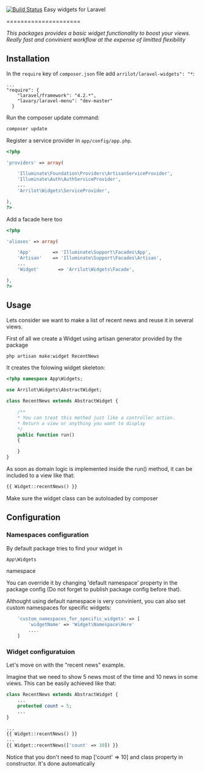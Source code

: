[![Build Status](https://travis-ci.org/Arrilot/laravel-widgets.svg?branch=master)](https://travis-ci.org/Arrilot/laravel-widgets)
Easy widgets for Laravel

=====================

*This packages provides a basic widget functionality to boost your views. Really fast and convinient workflow at the expense of limitted flexibility*

## Installation

In the `require` key of `composer.json` file add `arrilot/laravel-widgets": "*`:

```
...
"require": {
	"laravel/framework": "4.2.*",
	"lavary/laravel-menu": "dev-master"
  }  
```
  
Run the composer update command:

```bash
composer update
```

Register a service provider in `app/config/app.php`.

```php
<?php

'providers' => array(

    'Illuminate\Foundation\Providers\ArtisanServiceProvider',
    'Illuminate\Auth\AuthServiceProvider',
    ...
    'Arrilot\Widgets\ServiceProvider',

),
?>
```

Add a facade here too

```php
<?php

'aliases' => array(

    'App'        => 'Illuminate\Support\Facades\App',
    'Artisan'    => 'Illuminate\Support\Facades\Artisan',
    ...
    'Widget'       => 'Arrilot\Widgets\Facade',

),
?>
```

## Usage

Lets consider we want to make a list of recent news and reuse it in several views.

First of all we create a Widget using artisan generator provided by the package
```bash
php artisan make:widget RecentNews
```

It creates the folowing widget skeleton:
```php
<?php namespace App\Widgets;

use Arrilot\Widgets\AbstractWidget;

class RecentNews extends AbstractWidget {

    /**
    * You can treat this method just like a controller action.
    * Return a view or anything you want to display
    */
	public function run()
	{

	}
}
```

As soon as domain logic is implemented inside the run() method, it can be included to a view like that:
```php
{{ Widget::recentNews() }}
```
Make sure the widget class can be autoloaded by composer

## Configuration

### Namespaces configuration
By default package tries to find your widget in
```php
App\Widgets
```
namespace

You can override it by changing 'default namespace' property in the package config (Do not forget to publish package config before that).

Althought using default namespace is very convinient, you can also set custom namespaces for specific widgets:
```php
    'custom_namespaces_for_specific_widgets' => [
        'widgetName' => 'Widget\Namespace\Here'
        ....
    ]
```

### Widget configuratuion

Let's move on with the "recent news" example.

Imagine that we need to show 5 news most of the time and 10 news in some views.
This can be easily achieved like that:

```php
class RecentNews extends AbstractWidget {
    ...
    protected count = 5;
    ...
}

...
{{ Widget::recentNews() }}
...
{{ Widget::recentNews(['count' => 10]) }}
```
Notice that you don't need to map ['count' => 10] and class property in constructor. It's done automatically
